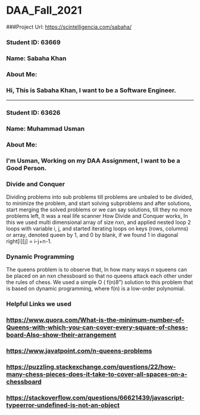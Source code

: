 # DAA_Fall_2021
###Project Url: https://scintelligencia.com/sabaha/
### Student ID: 63669
### Name: Sabaha Khan
### About Me:
### Hi, This is Sabaha Khan, I want to be a Software Engineer.
---------------------------------------------------------------
### Student ID: 63626
### Name: Muhammad Usman
### About Me:
### I'm Usman, Working on my DAA Assignment, I want to be a Good Person.

### Divide and Conquer
Dividing problems into sub problems till problems are unbaled to be divided, to minimize the problem, and start solving subproblems and after solutions, start merging the solved problems or we can say solutions, till they no more problems left, It was a real life scanner How Divide and Conquer works, In this we used multi dimensional array of size nxn, and applied nested loop 2 loops with variable i, j, and started iterating loops on keys (rows, columns) or array, denoted queen by 1, and 0 by blank, if we found 1 in diagonal right[i][j] = i-j+n-1.

### Dynamic Programming
The queens problem is to observe that, In how many ways n squeens can be placed on an nxn chessboard so that no queens attack each other under the rules of chess. We used a simple O ( f(n)8”) solution to this problem that is based on dynamic programming, where f(n) is a low-order polynomial.


### Helpful Links we used

### https://www.quora.com/What-is-the-minimum-number-of-Queens-with-which-you-can-cover-every-square-of-chess-board-Also-show-their-arrangement
### https://www.javatpoint.com/n-queens-problems
### https://puzzling.stackexchange.com/questions/22/how-many-chess-pieces-does-it-take-to-cover-all-spaces-on-a-chessboard
### https://stackoverflow.com/questions/66621439/javascript-typeerror-undefined-is-not-an-object
